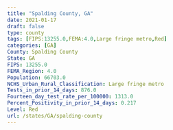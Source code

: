 ```yaml
---
title: "Spalding County, GA"
date: 2021-01-17
draft: false
type: county
tags: [FIPS:13255.0,FEMA:4.0,Large fringe metro,Red]
categories: [GA]
County: Spalding County
State: GA
FIPS: 13255.0
FEMA_Region: 4.0
Population: 66703.0
NCHS_Urban_Rural_Classification: Large fringe metro
Tests_in_prior_14_days: 876.0
Fourteen_day_test_rate_per_100000: 1313.0
Percent_Positivity_in_prior_14_days: 0.217
Level: Red
url: /states/GA/spalding-county
---
```



